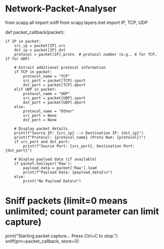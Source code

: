 # Network-Packet-Analyser

from scapy.all import sniff
from scapy.layers.inet import IP, TCP, UDP

def packet_callback(packet):

    if IP in packet:
        src_ip = packet[IP].src
        dst_ip = packet[IP].dst
        protocol = packet[IP].proto  # protocol number (e.g., 6 for TCP, 17 for UDP)
        
        # Extract additional protocol information
        if TCP in packet:
            protocol_name = "TCP"
            src_port = packet[TCP].sport
            dst_port = packet[TCP].dport
        elif UDP in packet:
            protocol_name = "UDP"
            src_port = packet[UDP].sport
            dst_port = packet[UDP].dport
        else:
            protocol_name = "Other"
            src_port = None
            dst_port = None

        # Display packet details
        print(f"Source IP: {src_ip} --> Destination IP: {dst_ip}")
        print(f"Protocol: {protocol_name} (Proto Num: {protocol})")
        if src_port and dst_port:
            print(f"Source Port: {src_port}, Destination Port: {dst_port}")
        
        # Display payload data (if available)
        if packet.haslayer('Raw'):
            payload_data = packet['Raw'].load
            print(f"Payload Data: {payload_data}\n")
        else:
            print("No Payload Data\n")

# Sniff packets (limit=0 means unlimited; count parameter can limit capture)
print("Starting packet capture... Press Ctrl+C to stop.")
sniff(prn=packet_callback, store=0)
